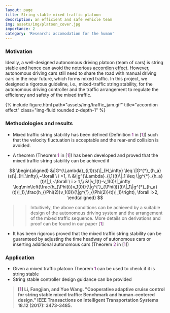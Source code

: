 ```yaml
---
layout: page
title: String stable mixed traffic platoon
description: an efficient and safe vehicle team
img: assets/img/platoon_cover.jpg
importance: 2
category: 'Research: accomodation for the human'
---
```

### Motivation

Ideally, a well-designed autonomous driving platoon (team of cars) is string stable and hence can avoid the notorious [accordion effect](https://en.wikipedia.org/wiki/Accordion_effect). However, autonomous driving cars still need to share the road with manual driving cars in the near future, which forms mixed traffic. In this project, we designed a rigorous guideline, i.e., mixed-traffic string stability, for the autonomous driving controller and the traffic arrangement to regulate the efficiency and safety of the mixed traffic.

<div class="row justify-content-sm-center">
{% include figure.html path="assets/img/traffic_jam.gif" title="accordion effect" class="img-fluid rounded z-depth-1" %}
</div>

### Methodologies and results

* Mixed traffic string stability has been defined (Definition <span style="color:purple">1</span> in [<span style="color:purple">1</span>]) such that the velocity fluctuation is acceptable and the rear-end collision is avoided. 

* A theorem (Theorem <span style="color:purple">1</span> in [<span style="color:purple">1</span>]) has been developed and proved that the mixed traffic string stability can be achieved if 

$$
\begin{aligned}
&\|G^{\Lambda}_{i,1}(s)\|_{H_\infty} \leq \|G^{*}_{h_a}(s)\|_{H_\infty},~\forall \ i >1,  \\
&\|g^{\Lambda}_{i,1}(t)\|_1 \leq \|g^{*}_{h_a}(t)\|_1,~\forall \ i > 1,\\
&\|v_1(t)-v_1(0)\|_\infty
\leq\min\left(\frac{h_{\Phi(i)}v_1(0)}{\|g^{'}_{\Phi(i)}(t)\|_1\|g^{*}_{h_a}(t)\|_1},\frac{h_{\Phi(2)}v_1(0)}{\|g^{'}_{\Phi(2)}(t)\|_1}\right), \forall i>2,
\end{aligned}
$$

>>Intuitively, the above conditions can be achieved by a suitable design of the autonomous driving system and the arrangement of the mixed traffic sequence. More details on derivations and proof can be found in our paper [<span style="color:purple">1</span>] 

* It has been rigorous proved that the mixed traffic string stability can be guaranteed by adjusting the time headway of autonomous cars or inserting additional autonomous cars (Theorem <span style="color:purple">2</span> in [<span style="color:purple">1</span>])

### Application

* Given a mixed traffic platoon Theorem <span style="color:purple">1</span> can be used to check if it is string stable
* String stable controller design guidance can be provided 

>**[<span style="color:purple">1</span>] Li, Fangjian, and Yue Wang. "Cooperative adaptive cruise control for string stable mixed traffic: Benchmark and human-centered design." IEEE Transactions on Intelligent Transportation Systems 18.12 (2017): 3473-3485.**
